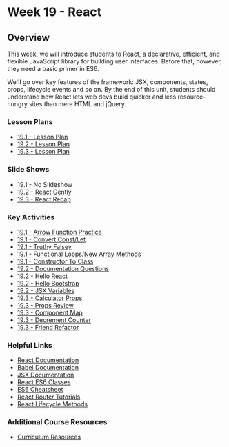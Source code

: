 # Week 19 - React

## Overview

This week, we will introduce students to React, a declarative, efficient, and flexible JavaScript library for building user interfaces. Before that, however,
they need a basic primer in ES6.

We'll go over key features of the framework: JSX, components, states, props, lifecycle events and so on. By the end of this unit, students should understand how React lets web devs build quicker and less resource-hungry sites than mere HTML and jQuery.

### Lesson Plans

* [19.1 - Lesson Plan](01-Day/01-Day-LessonPlan.md)
* [19.2 - Lesson Plan](02-Day/02-Day-LessonPlan.md)
* [19.3 - Lesson Plan](03-Day/03-Day-LessonPlan.md)

### Slide Shows

* 19.1 - No Slideshow
* [19.2 - React Gently](https://react-gently.netlify.com/)
* [19.3 - React Recap](https://react-reacap.netlify.com/)

 

### Key Activities

* [19.1 - Arrow Function Practice](../../../01-Class-Content/19-react/01-Activities/02-Stu_ArrowFunctionPractice)
* [19.1 - Convert Const/Let](../../../01-Class-Content/19-react/01-Activities/05-Stu_ConvertConstLetArrow)
* [19.1 - Truthy Falsey](../../../01-Class-Content/19-react/01-Activities/07-Stu_TruthyFalsey)
* [19.1 - Functional Loops/New Array Methods](../../../01-Class-Content/19-react/01-Activities/09-Stu_FunctionalLoops)
* [19.1 - Constructor To Class](../../../01-Class-Content/19-react/01-Activities/11-Stu_ConstructorToClass)
* [19.2 - Documentation Questions](../../../01-Class-Content/19-react/01-Activities/14-Stu_DocumentationQuestions)
* [19.2 - Hello React](../../../01-Class-Content/19-react/01-Activities/15-Stu_HelloReact)
* [19.2 - Hello Bootstrap](../../../01-Class-Content/19-react/01-Activities/18-Stu_HelloBootstrap)
* [19.2 - JSX Variables](../../../01-Class-Content/19-react/01-Activities/20-Stu_JSXVariables)
* [19.3 - Calculator Props](../../../01-Class-Content/19-react/01-Activities/24-Stu_PropsCalculator)
* [19.3 - Props Review](../../../01-Class-Content/19-react/01-Activities/25-Stu_PropsReview)
* [19.3 - Component Map](../../../01-Class-Content/19-react/01-Activities/26-Stu_ComponentMap)
* [19.3 - Decrement Counter](../../../01-Class-Content/19-react/01-Activities/28-Stu_DecrementCounter)
* [19.3 - Friend Refactor](../../../01-Class-Content/19-react/01-Activities/29-Stu_FriendRefactor)


### Helpful Links

* [React Documentation](https://facebook.github.io/react/docs/getting-started.html)
* [Babel Documentation](https://babeljs.io/docs/setup/#installation)
* [JSX Documentation](https://facebook.github.io/react/docs/jsx-in-depth.html)
* [React ES6 Classes](https://facebook.github.io/react/docs/reusable-components.html#es6-classes)
* [ES6 Cheatsheet](https://github.com/DrkSephy/es6-cheatsheet)
* [React Router Tutorials](https://github.com/ReactTraining/react-router/tree/master/docs)
* [React Lifecycle Methods](https://levelup.gitconnected.com/componentdidmakesense-react-lifecycle-explanation-393dcb19e459)

### Additional Course Resources

* [Curriculum Resources](https://github.com/coding-boot-camp/curriculum-resources)
